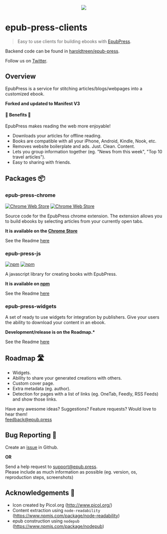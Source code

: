 <p align="center"><img src="https://cloud.githubusercontent.com/assets/1745854/14191006/397082b2-f75b-11e5-9f5b-6016d069556b.png"/>
</p>

# epub-press-clients

> Easy to use clients for building ebooks with [EpubPress](https://epub.press).

Backend code can be found in [haroldtreen/epub-press](https://github.com/haroldtreen/epub-press).

Follow us on [Twitter](https://twitter.com/Epub_Press).

## Overview

EpubPress is a service for stitching articles/blogs/webpages into a customized ebook.

**Forked and updated to Manifest V3**

#### 🌟 Benefits 🌟

EpubPress makes reading the web more enjoyable!

- Downloads your articles for offline reading.
- Books are compatible with all your iPhone, Android, Kindle, Nook, etc.
- Removes website boilerplate and ads. Just. Clean. Content.
- Lets you group information together (eg. "News from this week", "Top 10 travel articles").
- Easy to sharing with friends.

## Packages 📦

### epub-press-chrome

[![Chrome Web Store](https://img.shields.io/chrome-web-store/v/pnhdnpnnffpijjbnhnipkehhibchdeok.svg?maxAge=2592000)](https://chrome.google.com/webstore/detail/epubpress-read-the-web-of/pnhdnpnnffpijjbnhnipkehhibchdeok)
[![Chrome Web Store](https://img.shields.io/chrome-web-store/d/pnhdnpnnffpijjbnhnipkehhibchdeok.svg?maxAge=2592000)](https://chrome.google.com/webstore/detail/epubpress-read-the-web-of/pnhdnpnnffpijjbnhnipkehhibchdeok)

Source code for the EpubPress chrome extension. The extension allows you to build ebooks by selecting articles from your currently open tabs.

**It is available on the [Chrome Store](https://chrome.google.com/webstore/detail/epubpress/pnhdnpnnffpijjbnhnipkehhibchdeok)**

See the Readme [here](./packages/epub-press-chrome/README.md)

### epub-press-js

[![npm](https://img.shields.io/npm/v/epub-press-js.svg?maxAge=2592000)](https://www.npmjs.com/package/epub-press-js)
[![npm](https://img.shields.io/npm/dt/epub-press-js.svg?maxAge=2592000)](https://www.npmjs.com/package/epub-press-js)

A javascript library for creating books with EpubPress.

**It is available on [npm](https://www.npmjs.com/package/epub-press-js)**

See the Readme [here](./packages/epub-press-js/README.md)

### epub-press-widgets

A set of ready to use widgets for integration by publishers. Give your users the ability to download your content in an ebook.

**Development/release is on the Roadmap.\***

See the Readme [here](./packages/epub-press-widgets/README.md)

## Roadmap 🛣

- Widgets.
- Ability to share your generated creations with others.
- Custom cover page.
- Extra metadata (eg. author).
- Detection for pages with a list of links (eg. OneTab, Feedly, RSS Feeds) and show those links.

Have any awesome ideas? Suggestions? Feature requests? Would love to hear them!  
feedback@epub.press

## Bug Reporting 🐛

Create an [issue](https://github.com/haroldtreen/epub-press-clients/issues) in Github.

**OR**

Send a help request to [support@epub.press](mailto:support@epub.press).  
Please include as much information as possible (eg. version, os, reproduction steps, screenshots)

## Acknowledgements 👏

- Icon created by Picol.org (http://www.picol.org/)
- Content extraction using `node-readability` (https://www.npmjs.com/package/node-readability)
- epub construction using `nodepub` (https://www.npmjs.com/package/nodepub)
